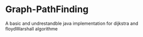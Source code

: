 # Graph-PathFinding
A basic and undrestandble java implementation for dijkstra and floydWarshall algorithme 
